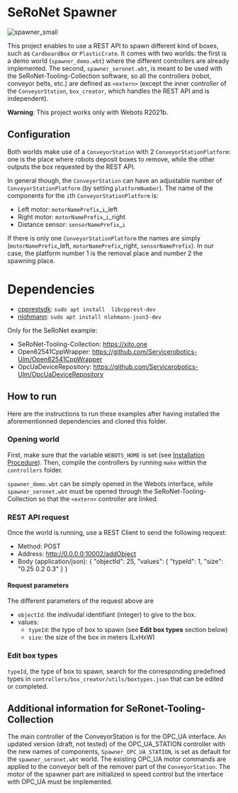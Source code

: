 # SeRoNet Spawner
![spawner_small](https://user-images.githubusercontent.com/38250944/123643493-b8748b80-d824-11eb-9a5a-6d17e9b63180.png)


This project enables to use a REST API to spawn different kind of boxes, such as `CardboardBox` or `PlasticCrate`.
It comes with two worlds: the first is a demo world (`spawner_demo.wbt`) where the different controllers are already implemented.
The second, `spawner_seronet.wbt`, is meant to be used with the SeRoNet-Tooling-Collection software, so all the controllers (robot, conveyor belts, etc.) are defined as `<extern>` (except the inner controller of the `ConveyorStation`, `box_creator`, which handles the REST API and is independent).

**Warning**: This project works only with Webots R2021b.

## Configuration

Both worlds make use of a `ConveyorStation` with 2 `ConveyorStationPlatform`: one is the place where robots deposit boxes to remove, while the other outputs the box requested by the REST API.

In general though, the `ConveyorStation` can have an adjustable number of `ConveyorStationPlatform` (by setting `platformNumber`).
The name of the components for the `i`th `ConveyorStationPlatform` is:


* Left motor: `motorNamePrefix`_`i`_left
* Right motor: `motorNamePrefix`_`i`_right
* Distance sensor: `sensorNamePrefix`_`i`

If there is only one `ConveyorStationPlatform` the names are simply (`motorNamePrefix`_left, `motorNamePrefix`_right, `sensorNamePrefix`). In our case, the platform number 1 is the removal place and number 2 the spawning place.


# Dependencies
* [cpprestsdk](https://github.com/microsoft/cpprestsdk): `sudo apt install  libcpprest-dev`
* [nlohmann](https://json.nlohmann.me/): `sudo apt install nlohmann-json3-dev`

Only for the SeRoNet example:
* SeRoNet-Tooling-Collection: https://xito.one
* Open62541CppWrapper: https://github.com/Servicerobotics-Ulm/Open62541CppWrapper
* OpcUaDeviceRepository: https://github.com/Servicerobotics-Ulm/OpcUaDeviceRepository

## How to run
Here are the instructions to run these examples after having installed the aforementionned dependencies and cloned this folder.

### Opening world
First, make sure that the variable `WEBOTS_HOME` is set (see [Installation Procedure](https://cyberbotics.com/doc/guide/installation-procedure)). Then, compile the controllers by running `make` within the `controllers` folder.

`spawner_demo.wbt` can be simply opened in the Webots interface, while `spawner_seronet.wbt` must be opened through the SeRoNet-Tooling-Collection so that the `<extern>` controller are linked.
### REST API request
Once the world is running, use a REST Client to send the following request:
* Method: POST
* Address: http://0.0.0.0:10002/addObject
* Body (application/json): { "objectId": 25, "values": { "typeId": 1, "size": "0.25 0.2 0.3" } }

#### Request parameters
The different parameters of the request above are
* `objectId`: the indivudal identifiant (integer) to give to the box.
* values:
  * `typeId`: the type of box to spawn (see **Edit box types** section below)
  * `size`: the size of the box in meters (LxHxW)

### Edit box types
`typeId`, the type of box to spawn, search for the corresponding predefined types in `controllers/box_creator/utils/boxtypes.json` that can be edited or completed.

## Additional information for SeRonet-Tooling-Collection
The main controller of the ConveyorStation is for the OPC_UA interface.
An updated version (draft, not tested) of the OPC_UA_STATION controller with the new names of components, `Spawner_OPC_UA_STATION`, is set as default for the `spawner_seronet.wbt` world.
The existing OPC_UA motor commands are applied to the conveyor belt of the remover part of the `ConveyorStation`.
The motor of the spawner part are initialized in speed control but the interface with OPC_UA must be implemented.
